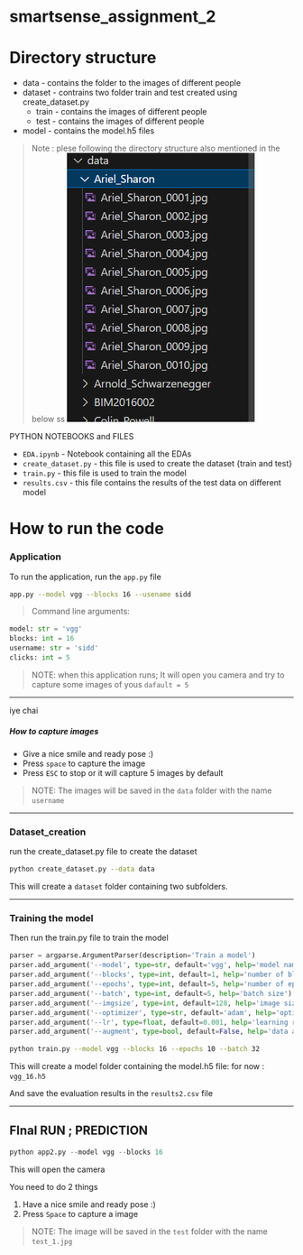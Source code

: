 # smartsense_assignment_2


# Directory structure 

- data - contains the folder to the images of different people
- dataset - contrains two folder train and test  created using create_dataset.py
    - train - contains the images of different people
    - test - contains the images of different people
- model - contains the model.h5 files

> Note : plese following the directory structure also mentioned in the below ss
![Alt text](image.png)

PYTHON NOTEBOOKS and FILES
- `EDA.ipynb`  - Notebook containing all the EDAs
- `create_dataset.py` - this file is used to create the dataset {train and test}
- `train.py` - this file is used to train the model
- `results.csv` - this file contains the results of the test data on different model



# How to run the code

### Application

To run the application, run the `app.py` file

```bash
app.py --model vgg --blocks 16 --usename sidd
```

> Command line arguments:

```python
model: str = 'vgg'
blocks: int = 16
username: str = 'sidd'
clicks: int = 5
```


> NOTE: when this application runs; It will open you camera and try to capture some images of yous `dafault = 5`
---
iye chai
##### How to capture images

- Give a nice smile and ready pose :)
- Press `space` to capture the image
- Press `ESC` to stop or it will capture 5 images by default


> NOTE: The images will be saved in the `data` folder with the name `username`

---

### Dataset_creation

run the create_dataset.py file to create the dataset
```bash
python create_dataset.py --data data
```

This will create a `dataset` folder containing two subfolders.

---

### Training the model

Then run the train.py file to train the model
```python
parser = argparse.ArgumentParser(description='Train a model')
parser.add_argument('--model', type=str, default='vgg', help='model name')
parser.add_argument('--blocks', type=int, default=1, help='number of blocks 1,3,5,..')
parser.add_argument('--epochs', type=int, default=5, help='number of epochs')
parser.add_argument('--batch', type=int, default=5, help='batch size')
parser.add_argument('--imgsize', type=int, default=128, help='image size')
parser.add_argument('--optimizer', type=str, default='adam', help='optimizer')
parser.add_argument('--lr', type=float, default=0.001, help='learning rate')
parser.add_argument('--augment', type=bool, default=False, help='data augmentation')
```

```bash
python train.py --model vgg --blocks 16 --epochs 10 --batch 32 
```

This will create a model folder containing the model.h5 file: for now : `vgg_16.h5`

And save the evaluation results in the `results2.csv` file

---

## FInal RUN ; PREDICTION

```python
python app2.py --model vgg --blocks 16
```

This will open the camera

You need to do 2 things

1. Have a nice smile and ready pose :)
2. Press `Space` to capture a image

> NOTE: The image will be saved in the `test` folder with the name `test_1.jpg`







